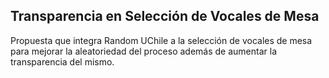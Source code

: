 ## Transparencia en Selección de Vocales de Mesa
Propuesta que integra Random UChile a la selección de vocales de mesa para mejorar la aleatoriedad del proceso además de aumentar la transparencia del mismo.